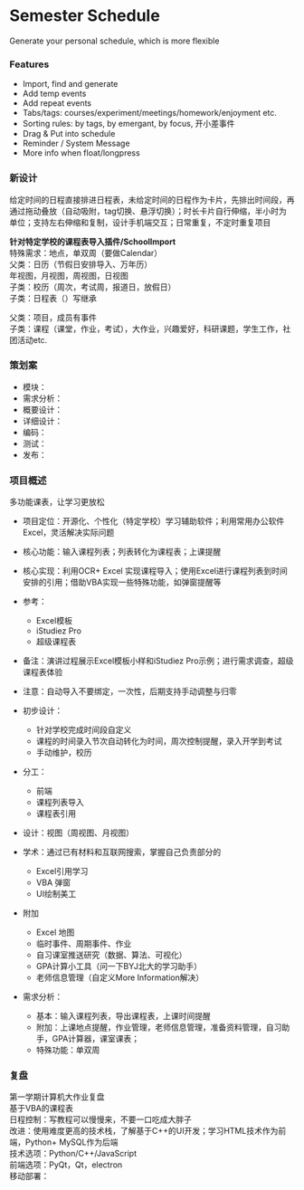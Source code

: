 # Semester Schedule
Generate your personal schedule, which is more flexible

### Features
- Import, find and generate
- Add temp events
- Add repeat events
- Tabs/tags: courses/experiment/meetings/homework/enjoyment etc.
- Sorting rules: by tags, by emergant, by focus, 开小差事件
- Drag & Put into schedule
- Reminder / System Message
- More info when float/longpress

### 新设计
给定时间的日程直接排进日程表，未给定时间的日程作为卡片，先排出时间段，再通过拖动叠放（自动吸附，tag切换、悬浮切换）；时长卡片自行伸缩，半小时为单位；支持左右伸缩和复制，设计手机端交互；日常重复，不定时重复项目

**针对特定学校的课程表导入插件/SchoolImport**  
特殊需求：地点，单双周（要做Calendar）  
父类：日历（节假日安排导入、万年历）  
    年视图，月视图，周视图，日视图  
子类：校历（周次，考试周，报道日，放假日）  
子类：日程表（）写继承  

父类：项目，成员有事件  
子类：课程（课堂，作业，考试），大作业，兴趣爱好，科研课题，学生工作，社团活动etc.

### 策划案
- 模块：
- 需求分析：
- 概要设计：
- 详细设计：
- 编码：
- 测试：
- 发布：

### 项目概述
多功能课表，让学习更放松

- 项目定位：开源化、个性化（特定学校）学习辅助软件；利用常用办公软件Excel，灵活解决实际问题
- 核心功能：输入课程列表；列表转化为课程表；上课提醒
- 核心实现：利用OCR+ Excel 实现课程导入；使用Excel进行课程列表到时间安排的引用；借助VBA实现一些特殊功能，如弹窗提醒等

- 参考：
    - Excel模板
    - iStudiez Pro
    - 超级课程表
- 备注：演讲过程展示Excel模板小样和iStudiez Pro示例；进行需求调查，超级课程表体验
- 注意：自动导入不要绑定，一次性，后期支持手动调整与归零
- 初步设计：
    - 针对学校完成时间段自定义
    - 课程的时间录入节次自动转化为时间，周次控制提醒，录入开学到考试
    - 手动维护，校历
- 分工：
    - 前端
    - 课程列表导入
    - 课程表引用
- 设计：视图（周视图、月视图）
- 学术：通过已有材料和互联网搜索，掌握自己负责部分的
    - Excel引用学习
    - VBA 弹窗
    - UI绘制美工
- 附加
    - Excel 地图
    - 临时事件、周期事件、作业
    - 自习课室推送研究（数据、算法、可视化）
    - GPA计算小工具（问一下BYJ北大的学习助手）
    - 老师信息管理（自定义More Information解决）
- 需求分析：
    - 基本：输入课程列表，导出课程表，上课时间提醒
    - 附加：上课地点提醒，作业管理，老师信息管理，准备资料管理，自习助手，GPA计算器，课室课表；
    - 特殊功能：单双周

### 复盘
第一学期计算机大作业复盘  
基于VBA的课程表  
日程控制：写教程可以慢慢来，不要一口吃成大胖子  
改进：使用难度更高的技术栈，了解基于C++的UI开发；学习HTML技术作为前端，Python+ MySQL作为后端  
技术选项：Python/C++/JavaScript  
前端选项：PyQt，Qt，electron  
移动部署：  
